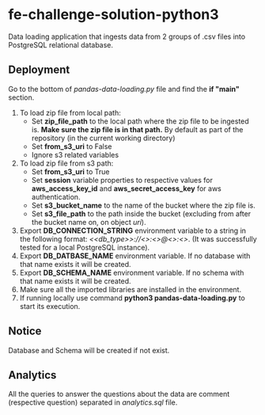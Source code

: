 # fe-challenge-solution-python3
Data loading application that ingests data from 2 groups of .csv files into PostgreSQL relational database.

## Deployment
Go to the bottom of *pandas-data-loading.py* file and find the **if "__main__"** section.
1.  To load zip file from local path:
    *   Set **zip_file_path** to the local path where the zip file to be ingested is. **Make sure the zip file is in that path.** By default as part of the repository (in the current working directory)
    *   Set **from_s3_uri** to False
    *   Ignore s3 related variables
2.  To load zip file from s3 path:
    *   Set **from_s3_uri** to True
    *   Set **session** variable properties to respective values for **aws_access_key_id** and **aws_secret_access_key** for aws authentication.
    *   Set **s3_bucket_name** to the name of the bucket where the zip file is.
    *   Set **s3_file_path** to the path inside the bucket (excluding from after the bucket name on, on object *uri*).
3.  Export **DB_CONNECTION_STRING** environment variable to a string in the following format: *<<db_type>>://<<user>>:<<password>>@<<host>>:<<port>>*. (It was successfully tested for a local PostgreSQL instance).
4.  Export **DB_DATBASE_NAME** environment variable. If no database with that name exists it will be created.
5.  Export **DB_SCHEMA_NAME** environment variable. If no schema with that name exists it will be created.
6.  Make sure all the imported libraries are installed in the environment.
7.  If running locally use command **python3 pandas-data-loading.py** to start its execution.

## Notice
Database and Schema will be created if not exist.

## Analytics
All the queries to answer the questions about the data are comment (respective question) separated in *analytics.sql* file.